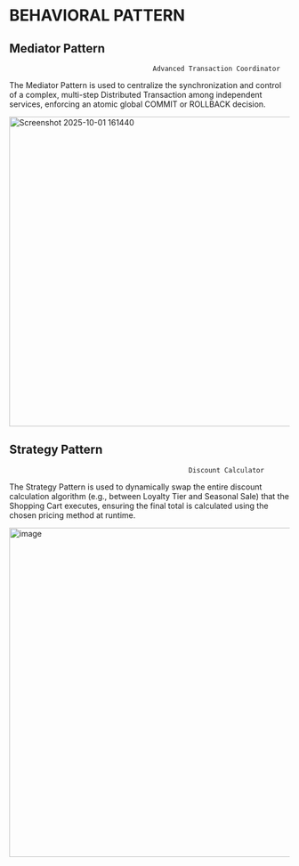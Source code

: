 # BEHAVIORAL PATTERN

## Mediator Pattern

                                        Advanced Transaction Coordinator
                                        
The Mediator Pattern is used to centralize the synchronization and control of a complex, multi-step Distributed Transaction among independent services, enforcing an atomic global COMMIT or ROLLBACK decision.

<img width="656" height="557" alt="Screenshot 2025-10-01 161440" src="https://github.com/user-attachments/assets/d595607e-b1de-464b-858d-e1e4e07605fb" />

## Strategy Pattern

                                                 Discount Calculator
                                                 
The Strategy Pattern is used to dynamically swap the entire discount calculation algorithm (e.g., between Loyalty Tier and Seasonal Sale) that the Shopping Cart executes, ensuring the final total is calculated using the chosen pricing method at runtime.

<img width="681" height="592" alt="image" src="https://github.com/user-attachments/assets/91929b8a-3760-4ded-8021-e1c42698b889" />
